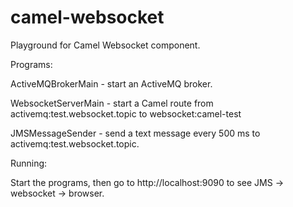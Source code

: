 camel-websocket
===============

Playground for Camel Websocket component.

Programs:

ActiveMQBrokerMain - start an ActiveMQ broker.

WebsocketServerMain - start a Camel route from activemq:test.websocket.topic to websocket:camel-test

JMSMessageSender - send a text message every 500 ms to activemq:test.websocket.topic.


Running:

Start the programs, then go to http://localhost:9090 to see JMS -> websocket -> browser.